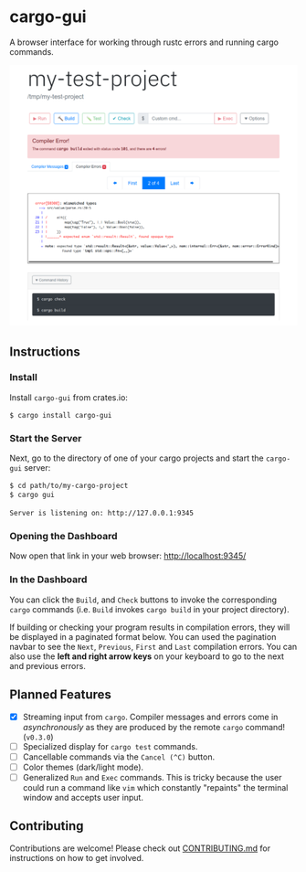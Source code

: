 # cargo-gui
A browser interface for working through rustc errors and running cargo commands.

![See the repository for a screen shot](https://github.com/eignnx/cargo-gui/blob/master/test-screenshot.png)

## Instructions

### Install

Install `cargo-gui` from crates.io:

```shell
$ cargo install cargo-gui
```


### Start the Server

Next, go to the directory of one of your cargo projects and start the `cargo-gui` server:

```shell
$ cd path/to/my-cargo-project
$ cargo gui

Server is listening on: http://127.0.0.1:9345
```

### Opening the Dashboard

Now open that link in your web browser: [http://localhost:9345/](http://localhost:9345/)

### In the Dashboard

You can click the `Build`, and `Check` buttons to invoke the corresponding `cargo` commands (i.e. `Build` invokes `cargo build` in your project directory).


If building or checking your program results in compilation errors, they will be displayed in a paginated format below. You can used the pagination navbar to see the `Next`, `Previous`, `First` and `Last` compilation errors. You can also use the **left and right arrow keys** on your keyboard to go to the next and previous errors.

## Planned Features
- [x] Streaming input from `cargo`. Compiler messages and errors come in *asynchronously* as they are produced by the remote `cargo` command! (`v0.3.0`)
- [ ] Specialized display for `cargo test` commands.
- [ ] Cancellable commands via the `Cancel (^C)` button.
- [ ] Color themes (dark/light mode).
- [ ] Generalized `Run` and `Exec` commands. This is tricky because the user could run a command like `vim` which constantly "repaints" the terminal window and accepts user input.

## Contributing
Contributions are welcome! Please check out [CONTRIBUTING.md](https://github.com/eignnx/cargo-gui/blob/master/CONTRIBUTING.md) for instructions on how to get involved.
